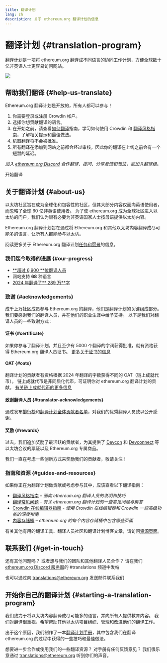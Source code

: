 ```yaml
---
title: 翻译计划
lang: zh
description: 关于 ethereum.org 翻译计划的信息
---
```


# 翻译计划 {#translation-program}

翻译计划是一项将 ethereum.org 翻译成不同语言的协同工作计划，方便全球数十亿非英语人士更容易访问网站。

![](./enterprise-eth.png)

## 帮助我们翻译 {#help-us-translate}

Ethereum.org 翻译计划是开放的，所有人都可以参与！

1. 你需要登录或注册 Crowdin 帐户。
2. 选择你想贡献翻译的语言。
3. 在开始之前，请查看[如何翻译](/contributing/translation-program/how-to-translate/)指南，学习如何使用 Crowdin 和 [翻译风格指南](/contributing/translation-program/translators-guide/)，了解相关提示和最佳做法。
4. 机器翻译将不会被批准。
5. 所有翻译在添加到网站之前都会经过审核，因此你的翻译在上线之前会有一个短暂的延迟。

_加入 [ethereum.org Discord](/discord/) 合作翻译、提问、分享反馈和想法，或加入翻译组。_

<ButtonLink href="https://crowdin.com/project/ethereum-org/">
  开始翻译
</ButtonLink>

## 关于翻译计划 {#about-us}

以太坊社区旨在成为全球化和包容性的社区，但其大部分内容仅面向英语使用者，而忽略了全球 60 亿非英语使用者。 为了使 ethereum.org 成为全球社区进入以太坊的门户，我们认为很有必要为非英语国家人士按母语提供以太坊内容。

Ethereum.org 翻译计划旨在通过将 Ethereum.org 和其他以太坊内容翻译成尽可能多的语言，让所有人都能参与以太坊。

阅读更多关于 Ethereum.org 翻译计划[任务和愿景](/contributing/translation-program/mission-and-vision)的信息。

### 我们迄今取得的进展 {#our-progress}

- [**超过 6,900 **位翻译人员](/contributing/translation-program/contributors/)
- 网站支持 **68** 种语言
- [2024 年翻译了** 289 万**字](/contributing/translation-program/acknowledgements/)

<TranslationChartImage />

### 致谢 {#acknowledgements}

成千上万社区成员参与 Ethereum.org 的翻译，他们是翻译计划的关键组成部分。 我们要感谢我们的翻译人员，并在他们的职业生涯中给予支持。 以下是我们对翻译人员的一些致谢方式：

#### 证书 {#certificate}

如果你参与了翻译计划，并且至少有 5000 个翻译的字词获得批准，就有资格获得 Ethereum.org 翻译人员证书。 [更多关于证书的信息](/contributing/translation-program/acknowledgements/#certificate)

#### OAT {#oats}

翻译计划的贡献者有资格根据 2024 年翻译的字数获得不同的 OAT（链上成就代币）。 链上成就代币是非同质化代币，可证明你对 ethereum.org 翻译计划的贡献。 [有关链上成就代币的更多信息](/contributing/translation-program/acknowledgements/#oats)

#### 致谢翻译人员 {#translator-acknowledgements}

通过发布[排行榜](/contributing/translation-program/acknowledgements/)和[翻译计划全体贡献者名单](/contributing/translation-program/contributors/)，对我们的优秀翻译人员致以公开感谢。

#### 奖励 {#rewards}

过去，我们追加奖励了最活跃的贡献者，为其提供了 [Devcon](https://devcon.org/en/) 和 [Devconnect](https://devconnect.org/) 等以太坊会议的票证以及 Ethereum.org 专属商品。

我们一直在考虑一些创新方式来奖励我们的贡献者，敬请关注！

### 指南和资源 {#guides-and-resources}

如果你正在为翻译计划做贡献或考虑参与其中，应该查看以下翻译指南：

- [翻译风格指南](/contributing/translation-program/translators-guide/) _– 面向 ethereum.org 翻译人员的说明和技巧_
- [翻译常见问题](/contributing/translation-program/faq/) _– 有关 ethereum.org 翻译计划的一些常见问题与解答_
- [Crowdin 在线编辑器指南](https://support.crowdin.com/online-editor/) _- 使用 Crowdin 在线编辑器和 Crowdin 一些高级功能的深度指南_
- [内容存储桶](/contributing/translation-program/content-buckets/) _– ethereum.org 的每个内容存储桶中包含哪些页面_

有关其他有用的翻译工具、翻译人员社区和翻译计划博客文章，请访问[资源页面](/contributing/translation-program/resources/)。

## 联系我们 {#get-in-touch}

还有其他问题吗？ 或者想与我们的团队和其他翻译人员合作？ 请在我们 [ethereum.org Discord 服务器](https://discord.gg/ethereum-org)的 #translations 频道中发帖

也可以通过向 translations@ethereum.org 发送邮件联系我们

## 开始你自己的翻译计划 {#starting-a-translation-program}

我们致力于将以太坊内容翻译成尽可能多的语言，并向所有人提供教育内容。 我们对翻译很重视，希望帮助其他以太坊项目组织、管理和改进他们的翻译工作。

出于这个原因，我们制作了一本[翻译计划手册](/contributing/translation-program/playbook/)，其中包含我们在翻译 ethereum.org 的过程中获得的一些技巧和最佳做法。

想要进一步合作或使用我们的一些翻译资源？ 对手册有任何反馈意见？ 我们很乐意通过 translations@ethereum.org 听到你们的声音。
